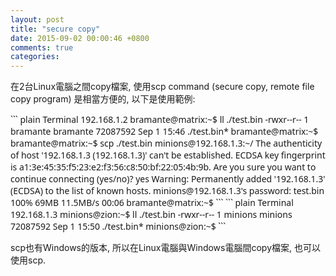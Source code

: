 ```yaml
---
layout: post
title: "secure copy"
date: 2015-09-02 00:00:46 +0800
comments: true
categories: 
---
```


在2台Linux電腦之間copy檔案, 使用scp command (secure copy, remote file copy program)
是相當方便的, 以下是使用範例:

<font face="sans">
``` plain Terminal 192.168.1.2
	bramante@matrix:~$ ll ./test.bin
	-rwxr--r-- 1 bramante bramante 72087592 Sep  1 15:46 ./test.bin*
	bramante@matrix:~$     
	bramante@matrix:~$ scp ./test.bin minions@192.168.1.3:~/
	The authenticity of host '192.168.1.3 (192.168.1.3)' can't be established.
	ECDSA key fingerprint is a1:3e:45:35:f5:23:e2:f3:56:c8:50:bf:22:05:4b:9b.
	Are you sure you want to continue connecting (yes/no)? yes
	Warning: Permanently added '192.168.1.3' (ECDSA) to the list of known hosts.
	minions@192.168.1.3's password:
	test.bin                                                                                                                100%   69MB  11.5MB/s   00:06
	bramante@matrix:~$
```
</font>

<font face="sans">
``` plain Terminal 192.168.1.3
	minions@zion:~$ ll ./test.bin
	-rwxr--r-- 1 minions minions 72087592 Sep  1 15:50 ./test.bin*
	minions@zion:~$
```
</font>

scp也有Windows的版本, 所以在Linux電腦與Windows電腦間copy檔案, 也可以使用scp.